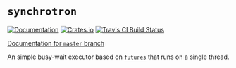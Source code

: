# `synchrotron`

[![Documentation](https://docs.rs/synchrotron/badge.svg)](https://docs.rs/synchrotron)
[![Crates.io](https://img.shields.io/crates/v/synchrotron.svg)](https://crates.io/crates/synchrotron)
[![Travis CI Build Status](https://travis-ci.org/Rufflewind/synchrotron.svg?branch=master)](https://travis-ci.org/Rufflewind/synchrotron)

[Documentation for `master` branch](https://rufflewind.com/synchrotron)

An simple busy-wait executor based on [`futures`](https://crates.io/crates/futures) that runs on a single thread.
